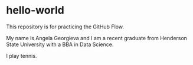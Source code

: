 # hello-world
This repository is for practicing the GitHub Flow.

My name is Angela Georgieva and I am a recent graduate from Henderson State University with a BBA in Data Science.

I play tennis.
